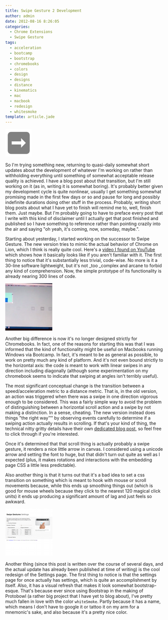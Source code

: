 ```yaml
---
title: Swipe Gesture 2 Development
author: admin
date: 2012-08-16 8:26:05
categories:
  - Chrome Extensions
  - Swipe Gesture
tags: 
  - acceleration
  - bootcamp
  - bootstrap
  - chromebooks
  - colors
  - design
  - designs
  - distance
  - kinematics
  - mac
  - macbook
  - redesign
  - whitesmoke
template: article.jade
---
```


[![](4WsjX.png "4WsjX")](4WsjX.png)

So I'm trying something new, returning to quasi-daily somewhat short updates about the development of whatever I'm working on rather than withholding everything until something of somewhat acceptable release quality is achieved. I have a blog post about that transition, but I'm still working on it (as in, writing it is somewhat boring). It's probably better given my development cycle is quite nonlinear, usually I get something somewhat promising made in the first few days or so and pause for long and possibly indefinite durations doing other stuff in the process. Probably, writing short blog posts about what I have yet to finish will remind me to, well, finish them. Just maybe. But I'm probably going to have to preface every post that I write with this kind of disclaimer until I actually get that post finished and published so I have something to reference rather than pointing crazily into the air and saying "oh yeah, it's coming, now, someday, maybe.".

Starting about yesterday, I started working on the successor to Swipe Gesture. The new version tries to mimic the actual behavior of Chrome on Lion, which I think is really quite cool. Here's a [video I found on YouTube](http://www.youtube.com/watch?v=H-LY6-UdtO8) which shows how it basically looks like if you aren't familiar with it. The first thing to notice that it's substantially less trivial, code-wise. No more is it a 30-line software lightweight, but it's not _too _complex and arcane to forbid any kind of comprehension. Now, the simple prototype of its functionality is already nearing 300 lines of code.

[![](Screenshot-from-2012-08-14-111944-150x150.png "Screenshot from 2012-08-14 11:19:44")](Screenshot-from-2012-08-14-111944.png)

Another big difference is now it's no longer designed strictly for Chromebooks. In fact, one of the reasons for starting this was that I was informed that the kind of functionality might be useful on Macbooks running Windows via Bootcamp. In fact, it's meant to be as general as possible, to work on pretty much any kind of platform. And it's not even bound strictly to the horizontal axis: the code is meant to work with linear swipes in any direction including diagonally (although some experimentation on my chromebook seems to indicate that swiping at angles isn't terribly useful).

The most significant conceptual change is the transition between a speed/acceleration metric to a distance metric. That is, in the old version, an action was triggered when there was a swipe in one direction vigorous enough to be considered. This was a fairly simple way to avoid the problem of distinguishing between a horizontal scroll action and a swipe by not making a distinction. In a sense, cheating. The new version instead does things "the right way™" by observing events carefully to determine if a swiping action actually results in scrolling. If that's your kind of thing, the technical nitty gritty details have their own [dedicated blog post](http://antimatter15.com/wp/2012/08/determining-if-a-mousewheel-event-results-in-scroll/), so feel free to click through if you're interested.

Once it's determined that that scroll thing is actually probably a swipe gesture, it renders a nice little arrow in canvas. I considered using a unicode arrow and setting the font to huge, but that didn't turn out quite as well as I expected (plus, it makes rotations and interactions with the embedding page CSS a little less predictable).

Also another thing is that it turns out that it's a bad idea to set a css transition on something which is meant to hook with mouse or scroll movements because, while this ends up smoothing things out (which is good for mouse wheels because they click to the nearest 120 magical click units) it ends up producing a significant amount of lag and just feels so awkward.

[![](Swipe2-150x150.png "Swipe2")](Swipe2.png)

Another thing (since this post is written over the course of several days, and the actual update has already been published at time of writing) is the cool redesign of the Settings page. The first thing to notice is that the settings page for once actually has settings, which is quite an accomplishment by itself. Also, it has a visual refresh that makes it look somewhat bootstrap-esque. That's because ever since using Bootstrap in the making of Protobowl (a rather big project that I have yet to blog about), I've pretty much fallen in love with the color `whiteSmoke`. Partly because it has a name, which means I don't have to google it or tattoo it on my arm for a mnemonic's sake, and also because it's a pretty nice color.
